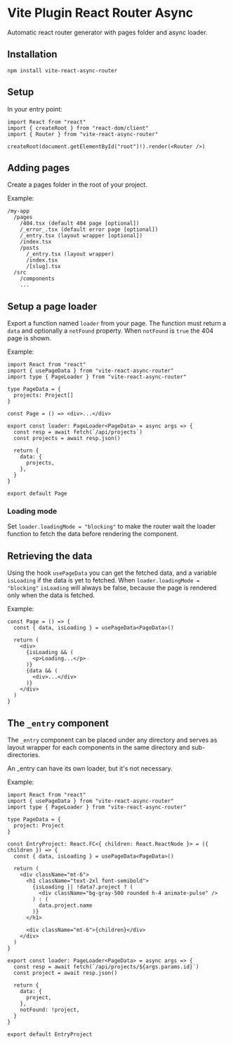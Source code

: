 # Vite Plugin React Router Async

Automatic react router generator with pages folder and async loader.

## Installation

`npm install vite-react-async-router`

## Setup

In your entry point:

```tsx
import React from "react"
import { createRoot } from "react-dom/client"
import { Router } from "vite-react-async-router"

createRoot(document.getElementById("root")!).render(<Router />)
```

## Adding pages

Create a pages folder in the root of your project.

Example:
```
/my-app
  /pages
    /404.tsx (default 404 page [optional])
    /_error_.tsx (default error page [optional])
    /_entry.tsx (layout wrapper [optional])
    /index.tsx
    /posts
      /_entry.tsx (layout wrapper)
      /index.tsx
      /[slug].tsx
  /src
    /components
    ...
```

## Setup a page loader

Export a function named `loader` from your page. The function must return a `data` and optionally a `notFound` property.
When `notFound` is `true` the 404 page is shown.

Example:
```tsx
import React from "react"
import { usePageData } from "vite-react-async-router"
import type { PageLoader } from "vite-react-async-router"

type PageData = {
  projects: Project[]
}

const Page = () => <div>...</div>

export const loader: PageLoader<PageData> = async args => {
  const resp = await fetch(`/api/projects`)
  const projects = await resp.json()

  return {
    data: {
      projects,
    },
  }
}

export default Page
```

### Loading mode

Set `loader.loadingMode = "blocking"` to make the router wait the loader function to fetch the data before rendering the component.

## Retrieving the data

Using the hook `usePageData` you can get the fetched data, and a variable `isLoading` if the data is yet to fetched.
When `loader.loadingMode = "blocking"` `isLoading` will always be false, because the page is rendered only when the data is fetched.

Example:
```tsx
const Page = () => {
  const { data, isLoading } = usePageData<PageData>()

  return (
    <div>
      {isLoading && (
        <p>Loading...</p>
      )}
      {data && (
        <div>...</div>
      )}
    </div>
  )
}
```

## The `_entry` component

The `_entry` component can be placed under any directory and serves as layout wrapper for each components in the same directory and sub-directories.

An _entry can have its own loader, but it's not necessary.

Example:
```tsx
import React from "react"
import { usePageData } from "vite-react-async-router"
import type { PageLoader } from "vite-react-async-router"

type PageData = {
  project: Project
}

const EntryProject: React.FC<{ children: React.ReactNode }> = ({ children }) => {
  const { data, isLoading } = usePageData<PageData>()

  return (
    <div className="mt-6">
      <h1 className="text-2xl font-semibold">
        {isLoading || !data?.project ? (
          <div className="bg-gray-500 rounded h-4 animate-pulse" />
        ) : (
          data.project.name
        )}
      </h1>

      <div className="mt-6">{children}</div>
    </div>
  )
}

export const loader: PageLoader<PageData> = async args => {
  const resp = await fetch(`/api/projects/${args.params.id}`)
  const project = await resp.json()

  return {
    data: {
      project,
    },
    notFound: !project,
  }
}

export default EntryProject
```
